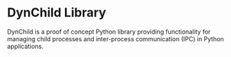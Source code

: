 # DynChild Library

DynChild is a proof of concept Python library providing functionality for managing child processes and inter-process communication (IPC) in Python applications.
